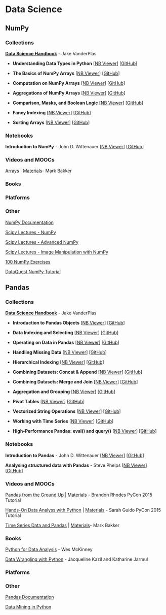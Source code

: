 # Data Science
## NumPy
### Collections
[**Data Science Handbook**](https://github.com/jakevdp/PythonDataScienceHandbook) - Jake VanderPlas

* __Understanding Data Types in Python__ [[NB Viewer](https://nbviewer.jupyter.org/github/jakevdp/PythonDataScienceHandbook/blob/master/notebooks/02.01-Understanding-Data-Types.ipynb)] [[GitHub](https://github.com/jakevdp/PythonDataScienceHandbook/blob/master/notebooks/02.01-Understanding-Data-Types.ipynb)]

* __The Basics of NumPy Arrays__ [[NB Viewer](https://nbviewer.jupyter.org/github/jakevdp/PythonDataScienceHandbook/blob/master/notebooks/02.02-The-Basics-Of-NumPy-Arrays.ipynb)] [[GitHub](https://github.com/jakevdp/PythonDataScienceHandbook/blob/master/notebooks/02.02-The-Basics-Of-NumPy-Arrays.ipynb)]

* __Computation on NumPy Arrays__ [[NB Viewer](https://nbviewer.jupyter.org/github/jakevdp/PythonDataScienceHandbook/blob/master/notebooks/02.03-Computation-on-arrays-ufuncs.ipynb)] [[GitHub](https://github.com/jakevdp/PythonDataScienceHandbook/blob/master/notebooks/02.03-Computation-on-arrays-ufuncs.ipynb)]

* __Aggregations of NumPy Arrays__ [[NB Viewer](https://nbviewer.jupyter.org/github/jakevdp/PythonDataScienceHandbook/blob/master/notebooks/02.04-Computation-on-arrays-aggregates.ipynb)] [[GitHub](https://github.com/jakevdp/PythonDataScienceHandbook/blob/master/notebooks/02.04-Computation-on-arrays-aggregates.ipynb)]

* __Comparison, Masks, and Boolean Logic__ [[NB Viewer](https://nbviewer.jupyter.org/github/jakevdp/PythonDataScienceHandbook/blob/master/notebooks/02.06-Boolean-Arrays-and-Masks.ipynb)] [[GitHub](https://github.com/jakevdp/PythonDataScienceHandbook/blob/master/notebooks/02.06-Boolean-Arrays-and-Masks.ipynb)]

* __Fancy Indexing__ [[NB Viewer](https://nbviewer.jupyter.org/github/jakevdp/PythonDataScienceHandbook/blob/master/notebooks/02.07-Fancy-Indexing.ipynb)] [[GitHub](https://github.com/jakevdp/PythonDataScienceHandbook/blob/master/notebooks/02.07-Fancy-Indexing.ipynb)]

* __Sorting Arrays__ [[NB Viewer](https://nbviewer.jupyter.org/github/jakevdp/PythonDataScienceHandbook/blob/master/notebooks/02.08-Sorting.ipynb)] [[GitHub](https://github.com/jakevdp/PythonDataScienceHandbook/blob/master/notebooks/02.08-Sorting.ipynb)]

### Notebooks
__Introduction to NumPy__ - John D. Wittenauer [[NB Viewer](http://nbviewer.jupyter.org/github/jdwittenauer/ipython-notebooks/blob/master/notebooks/libraries/NumPy.ipynb)] [[GitHub](https://github.com/jdwittenauer/ipython-notebooks/blob/master/notebooks/libraries/NumPy.ipynb)]

### Videos and MOOCs
[Arrays](https://www.youtube.com/watch?v=5RkeHZnZEnM&feature=youtu.be) | [Materials](https://github.com/mbakker7/exploratory_computing_with_python/blob/master/notebook2_arrays/py_exploratory_comp_2_sol.ipynb)- Mark Bakker
### Books
### Platforms
### Other
[NumPy Documentation](http://docs.scipy.org/doc/)

[Scipy Lectures - NumPy](http://www.scipy-lectures.org/intro/numpy/index.html)

[Scipy Lectures - Advanced NumPy](http://www.scipy-lectures.org/advanced/advanced_numpy/index.html)

[Scipy Lectures - Image Manipulation with NumPy](http://www.scipy-lectures.org/advanced/image_processing/index.html)

[100 NumPy Exercises](http://www.labri.fr/perso/nrougier/teaching/numpy.100/index.html)

[DataQuest NumPy Tutorial](https://www.dataquest.io/blog/numpy-tutorial-python/?utm_campaign=Data%2BElixir&utm_medium=email&utm_source=Data_Elixir_102)

## Pandas
### Collections
[**Data Science Handbook**](https://github.com/jakevdp/PythonDataScienceHandbook) - Jake VanderPlas

* __Introduction to Pandas Objects__ [[NB Viewer](https://nbviewer.jupyter.org/github/jakevdp/PythonDataScienceHandbook/blob/master/notebooks/03.01-Introducing-Pandas-Objects.ipynb)] [[GitHub](https://github.com/jakevdp/PythonDataScienceHandbook/blob/master/notebooks/03.01-Introducing-Pandas-Objects.ipynb)]

* __Data Indexing and Selecting__ [[NB Viewer](https://nbviewer.jupyter.org/github/jakevdp/PythonDataScienceHandbook/blob/master/notebooks/03.02-Data-Indexing-and-Selection.ipynb)] [[GitHub](https://github.com/jakevdp/PythonDataScienceHandbook/blob/master/notebooks/03.02-Data-Indexing-and-Selection.ipynb)]

* __Operating on Data in Pandas__ [[NB Viewer](https://nbviewer.jupyter.org/github/jakevdp/PythonDataScienceHandbook/blob/master/notebooks/03.03-Operations-in-Pandas.ipynb)] [[GitHub](https://github.com/jakevdp/PythonDataScienceHandbook/blob/master/notebooks/03.03-Operations-in-Pandas.ipynb)]

* __Handling Missing Data__ [[NB Viewer](https://nbviewer.jupyter.org/github/jakevdp/PythonDataScienceHandbook/blob/master/notebooks/03.04-Missing-Values.ipynb)] [[GitHub](https://github.com/jakevdp/PythonDataScienceHandbook/blob/master/notebooks/03.04-Missing-Values.ipynb)]

* __Hierarchical Indexing__ [[NB Viewer](https://nbviewer.jupyter.org/github/jakevdp/PythonDataScienceHandbook/blob/master/notebooks/03.05-Hierarchical-Indexing.ipynb)] [[GitHub](https://github.com/jakevdp/PythonDataScienceHandbook/blob/master/notebooks/03.05-Hierarchical-Indexing.ipynb)]

* __Combining Datasets: Concat & Append__ [[NB Viewer](https://nbviewer.jupyter.org/github/jakevdp/PythonDataScienceHandbook/blob/master/notebooks/03.06-Concat-And-Append.ipynb)] [[GitHub](https://github.com/jakevdp/PythonDataScienceHandbook/blob/master/notebooks/03.06-Concat-And-Append.ipynb)]

* __Combining Datasets: Merge and Join__ [[NB Viewer](https://nbviewer.jupyter.org/github/jakevdp/PythonDataScienceHandbook/blob/master/notebooks/03.07-Merge-and-Join.ipynb)] [[GitHub](https://github.com/jakevdp/PythonDataScienceHandbook/blob/master/notebooks/03.07-Merge-and-Join.ipynb)]

* __Aggregation and Grouping__ [[NB Viewer](https://nbviewer.jupyter.org/github/jakevdp/PythonDataScienceHandbook/blob/master/notebooks/03.08-Aggregation-and-Grouping.ipynb)] [[GitHub](https://github.com/jakevdp/PythonDataScienceHandbook/blob/master/notebooks/03.08-Aggregation-and-Grouping.ipynb)]

* __Pivot Tables__ [[NB Viewer](https://nbviewer.jupyter.org/github/jakevdp/PythonDataScienceHandbook/blob/master/notebooks/03.09-Pivot-Tables.ipynb)] [[GitHub](https://github.com/jakevdp/PythonDataScienceHandbook/blob/master/notebooks/03.09-Pivot-Tables.ipynb)]

* __Vectorized String Operations__ [[NB Viewer](https://nbviewer.jupyter.org/github/jakevdp/PythonDataScienceHandbook/blob/master/notebooks/03.10-Working-With-Strings.ipynb)] [[GitHub](https://github.com/jakevdp/PythonDataScienceHandbook/blob/master/notebooks/03.10-Working-With-Strings.ipynb)]

* __Working with Time Series__ [[NB Viewer](https://nbviewer.jupyter.org/github/jakevdp/PythonDataScienceHandbook/blob/master/notebooks/03.11-Working-with-Time-Series.ipynb)] [[GitHub](https://github.com/jakevdp/PythonDataScienceHandbook/blob/master/notebooks/03.11-Working-with-Time-Series.ipynb)]

* __High-Performance Pandas: eval() and query()__ [[NB Viewer](https://nbviewer.jupyter.org/github/jakevdp/PythonDataScienceHandbook/blob/master/notebooks/03.12-Performance-Eval-and-Query.ipynb)] [[GitHub](https://github.com/jakevdp/PythonDataScienceHandbook/blob/master/notebooks/03.12-Performance-Eval-and-Query.ipynb)]

### Notebooks
__Introduction to Pandas__ - John D. Wittenauer [[NB Viewer](http://nbviewer.jupyter.org/github/jdwittenauer/ipython-notebooks/blob/master/notebooks/libraries/Pandas.ipynb)] [[GitHub](https://github.com/jdwittenauer/ipython-notebooks/blob/master/notebooks/libraries/Pandas.ipynb)]

__Analysing structured data with Pandas__ - Steve Phelps [[NB Viewer](http://nbviewer.jupyter.org/github/phelps-sg/python-bigdata/blob/master/src/main/ipynb/pandas.ipynb)] [[GitHub](https://github.com/phelps-sg/python-bigdata/blob/master/src/main/ipynb/pandas.ipynb)]

### Videos and MOOCs
[Pandas from the Ground Up](https://www.youtube.com/watch?v=5JnMutdy6Fw) |  [Materials](https://github.com/brandon-rhodes/pycon-pandas-tutorial) - Brandon Rhodes PyCon 2015 Tutorial

[Hands-On Data Analyss with Python](https://www.youtube.com/watch?v=L4Hbv4ugUWk) |  [Materials](https://github.com/sarguido/hands-on-analysis-python) - Sarah Guido PyCon 2015 Tutorial

[Time Series Data and Pandas](https://www.youtube.com/watch?v=HmJmH2fRLk4&feature=youtu.be) | [Materials](https://github.com/mbakker7/exploratory_computing_with_python/blob/master/notebook_pandas/py_exploratory_comp_5_sol.ipynb)- Mark Bakker
### Books
[Python for Data Analysis](http://shop.oreilly.com/product/0636920023784.do) - Wes McKinney

[Data Wrangling with Python](http://shop.oreilly.com/product/0636920032861.do) - Jacqueline Kazil and Katharine Jarmul
### Platforms
### Other
[Pandas Documentation](http://pandas.pydata.org/pandas-docs/stable/)

[Data Mining in Python](https://www.springboard.com/blog/data-mining-python-tutorial/?utm_campaign=Data%2BElixir&utm_medium=email&utm_source=Data_Elixir_101)
